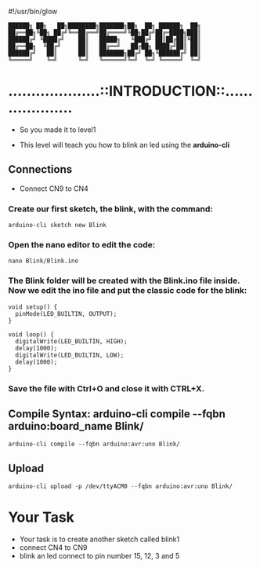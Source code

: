 #!/usr/bin/glow

```
██████╗ ██╗   ██╗████████╗███████╗██╗  ██╗ ██████╗  ██╗
██╔══██╗╚██╗ ██╔╝╚══██╔══╝██╔════╝╚██╗██╔╝██╔═████╗███║
██████╔╝ ╚████╔╝    ██║   █████╗   ╚███╔╝ ██║██╔██║╚██║
██╔══██╗  ╚██╔╝     ██║   ██╔══╝   ██╔██╗ ████╔╝██║ ██║
██████╔╝   ██║      ██║   ███████╗██╔╝ ██╗╚██████╔╝ ██║
╚═════╝    ╚═╝      ╚═╝   ╚══════╝╚═╝  ╚═╝ ╚═════╝  ╚═╝
```

# ....................::INTRODUCTION::....................
- So you made it to level1

- This level will teach you how to blink an led using the **arduino-cli**

## Connections

- Connect CN9 to CN4

### Create our first sketch, the blink, with the command:
```arduino-cli sketch new Blink```

### Open the nano editor to edit the code:
```nano Blink/Blink.ino```

### The Blink folder will be created with the Blink.ino file inside. Now we edit the ino file and put the classic code for the blink:  
```
void setup() {
  pinMode(LED_BUILTIN, OUTPUT);
}

void loop() {
  digitalWrite(LED_BUILTIN, HIGH);
  delay(1000);
  digitalWrite(LED_BUILTIN, LOW);
  delay(1000);
}
```

### Save the file with Ctrl+O and close it with CTRL+X.

## Compile Syntax: arduino-cli compile --fqbn arduino:board_name Blink/
```arduino-cli compile --fqbn arduino:avr:uno Blink/```

## Upload
```arduino-cli upload -p /dev/ttyACM0 --fqbn arduino:avr:uno Blink/```

# Your Task
- Your task is to create another sketch called blink1
- connect CN4 to CN9 
- blink an led connect to pin number 15, 12, 3 and 5
